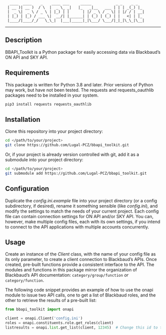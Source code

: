 ```
  ____  ____    _    ____ ___     _____           _ _    _ _   
 | __ )| __ )  / \  |  _ \_ _|   |_   _|__   ___ | | | _(_) |_ 
 |  _ \|  _ \ / _ \ | |_) | |      | |/ _ \ / _ \| | |/ / | __|
 | |_) | |_) / ___ \|  __/| |______| | (_) | (_) | |   <| | |_ 
 |____/|____/_/   \_\_|  |___|_____|_|\___/ \___/|_|_|\_\_|\__|
```
---
## Description
BBAPI_Toolkit is a Python package for easily accessing data via Blackbaud’s ON API and SKY API.


## Requirements
This package is written for Python 3.8 and later. Prior versions of Python may work, but have not been tested. The requests and requests_oauthlib packages need to be installed in your system.
```bash
pip3 install requests requests_oauthlib
```


## Installation
Clone this repository into your project directory:
```bash
cd </path/to/your/project>
git clone https://github.com/Lugal-PCZ/bbapi_toolkit.git
```

Or, if your project is already version controlled with git, add it as a submodule into your project directory:
```bash
cd </path/to/your/project>
git submodule add https://github.com/Lugal-PCZ/bbapi_toolkit.git
```


## Configuration
Duplicate the _config.ini.example_ file into your project directory (or a config subdirectory, if desired), rename it something sensible (like _config.ini_), and modify the settings to match the needs of your current project. Each config file can contain connection settings for ON API and/or SKY API. You can, however, make multiple config files, each with its own settings, if you intend to connect to the API applications with multiple accounts concurrently.


## Usage
Create an instance of the _Client_ class, with the name of your config file as its only parameter, to create a client connection to Blackbaud’s APIs. Once created, pre-built functions provide a consistent interface to the API. The modules and functions in this package mirror the organization of Blackbaud’s API documentation: ```category/group/function``` _or_ ```category/function```.

The following code snippet provides an example of how to use the onapi module to issue two API calls, one to get a list of Blackbaud roles, and the other to retrieve the results of a pre-built list:
```python
from bbapi_toolkit import onapi

client = onapi.Client('config.ini')
roles = onapi.constituents.role.get_roles(client)
listresults = onapi.list.get_list(client, 12345)  # Change this id to that of a list which you can access.
```

